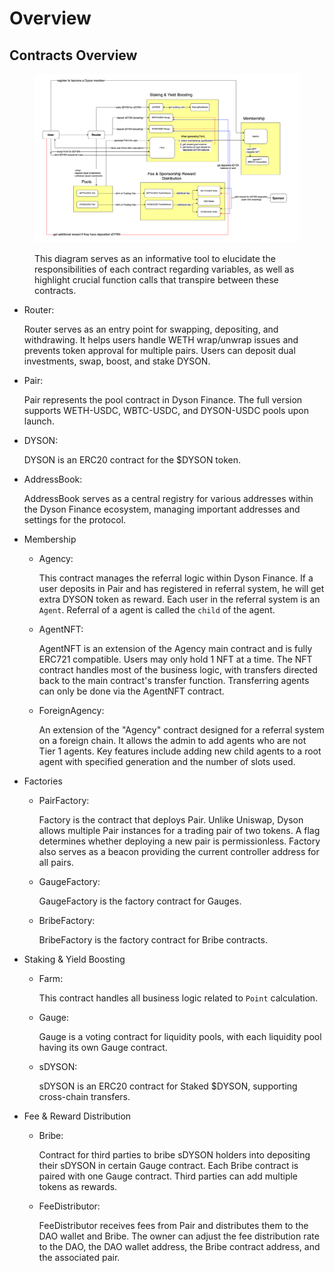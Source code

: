 # Overview

## Contracts Overview

<figure><img src="../.gitbook/assets/image (27).png" alt=""><figcaption><p>This diagram serves as an informative tool to elucidate the responsibilities of each contract regarding variables, as well as highlight crucial function calls that transpire between these contracts.</p></figcaption></figure>

*   Router:

    Router serves as an entry point for swapping, depositing, and withdrawing. It helps users handle WETH wrap/unwrap issues and prevents token approval for multiple pairs. Users can deposit dual investments, swap, boost, and stake DYSON.
*   Pair:

    Pair represents the pool contract in Dyson Finance. The full version supports WETH-USDC, WBTC-USDC, and DYSON-USDC pools upon launch.
*   DYSON:

    DYSON is an ERC20 contract for the $DYSON token.
*   AddressBook:

    AddressBook serves as a central registry for various addresses within the Dyson Finance ecosystem, managing important addresses and settings for the protocol.
* Membership
  *   Agency:

      This contract manages the referral logic within Dyson Finance. If a user deposits in Pair and has registered in referral system, he will get extra DYSON token as reward. Each user in the referral system is an `Agent`. Referral of a agent is called the `child` of the agent.
  *   AgentNFT:

      AgentNFT is an extension of the Agency main contract and is fully ERC721 compatible. Users may only hold 1 NFT at a time. The NFT contract handles most of the business logic, with transfers directed back to the main contract's transfer function. Transferring agents can only be done via the AgentNFT contract.
  *   ForeignAgency:

      An extension of the "Agency" contract designed for a referral system on a foreign chain. It allows the admin to add agents who are not Tier 1 agents. Key features include adding new child agents to a root agent with specified generation and the number of slots used.
* Factories
  *   PairFactory:

      Factory is the contract that deploys Pair. Unlike Uniswap, Dyson allows multiple Pair instances for a trading pair of two tokens. A flag determines whether deploying a new pair is permissionless. Factory also serves as a beacon providing the current controller address for all pairs.
  *   GaugeFactory:

      GaugeFactory is the factory contract for Gauges.
  *   BribeFactory:

      BribeFactory is the factory contract for Bribe contracts.
* Staking & Yield Boosting
  *   Farm:

      This contract handles all business logic related to `Point` calculation.
  *   Gauge:

      Gauge is a voting contract for liquidity pools, with each liquidity pool having its own Gauge contract.
  *   sDYSON:

      sDYSON is an ERC20 contract for Staked $DYSON, supporting cross-chain transfers.
* Fee & Reward Distribution
  *   Bribe:

      Contract for third parties to bribe sDYSON holders into depositing their sDYSON in certain Gauge contract. Each Bribe contract is paired with one Gauge contract. Third parties can add multiple tokens as rewards.
  *   FeeDistributor:

      FeeDistributor receives fees from Pair and distributes them to the DAO wallet and Bribe. The owner can adjust the fee distribution rate to the DAO, the DAO wallet address, the Bribe contract address, and the associated pair.
